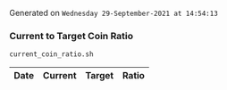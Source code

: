 Generated on `Wednesday 29-September-2021 at 14:54:13`

### Current to Target Coin Ratio
`current_coin_ratio.sh`

Date|Current|Target|Ratio
---|---|---|---
